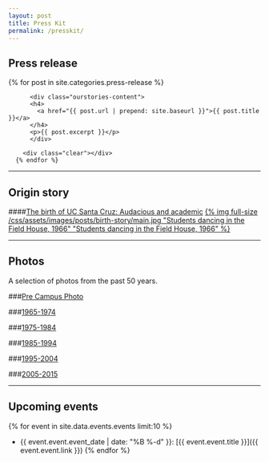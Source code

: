 ```yaml
---
layout: post
title: Press Kit
permalink: /presskit/
---
```


## Press release

<div class="post-list">
      {% for post in site.categories.press-release %}
       
          <div class="ourstories-content">
          <h4>
            <a href="{{ post.url | prepend: site.baseurl }}">{{ post.title }}</a>
          </h4>
          <p>{{ post.excerpt }}</p>
          </div>
       
        <div class="clear"></div>
      {% endfor %}
 </div>

***

## Origin story

####[The birth of UC Santa Cruz: Audacious and academic](/the-birth/)
[{% img full-size /css/assets/images/posts/birth-story/main.jpg "Students dancing in the Field House, 1966" "Students dancing in the Field House, 1966" %}](/the-birth/)

***

## Photos

A selection of photos from the past 50 years.

###[Pre Campus Photo](/press-photos/index.html)

###[1965-1974](/press-photos/1965-1974.html)

###[1975-1984](/press-photos/1975-1984.html)

###[1985-1994](/press-photos/1985-1994.html)

###[1995-2004](/press-photos/1995-2004.html)

###[2005-2015](/press-photos/2005-2015.html)


***

## Upcoming events

{% for event in site.data.events.events limit:10 %}
- {{ event.event.event_date | date: "%B %-d" }}: [{{ event.event.title }}]({{ event.event.link }})
{% endfor %}
